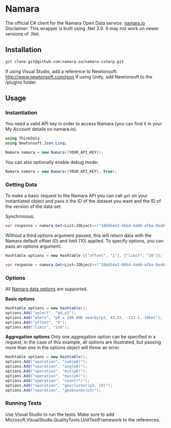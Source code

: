 ﻿Namara
======

The official C# client for the Namara Open Data service. [namara.io](http://namara.io)
Disclaimer: This wrapper is built using .Net 2.0. It may not work on newer versions of .Net.

## Installation

```bash
git clone git@github.com:namara-io/namara-csharp.git
```

If using Visual Studio, add a reference to Newtonsoft: http://www.newtonsoft.com/json
If using Unity, add Newtonsoft to the /plugins folder.

## Usage

### Instantiation

You need a valid API key in order to access Namara (you can find it in your My Account details on namara.io).

```csharp
using ThinkData
using Newtonsoft.Json.Linq;

Namara namara = new Namara({YOUR_API_KEY});
```

You can also optionally enable debug mode:

```csharp
Namara namara = new Namara({YOUR_API_KEY}, true);
```

### Getting Data

To make a basic request to the Namara API you can call `get` on your instantiated object and pass it the ID of the dataset you want and the ID of the version of the data set:

Synchronous:

```csharp
var response = namara.Get<List<JObject>>("18b854e3-66bd-4a00-afba-8eabfc54f524", "en-2");
```

Without a third options argument passed, this will return data with the Namara default offset (0) and limit (10) applied. To specify options, you can pass an options argument:

```csharp
Hashtable options = new Hashtable {{"offset", "1"}, {"limit", "20"}};

var response = namara.Get<List<JObject>>("18b854e3-66bd-4a00-afba-8eabfc54f524", "en-2", options);
```

### Options

All [Namara data options](http://namara.io/#/api) are supported.

**Basic options**

```csharp
Hashtable options = new Hashtable();
options.Add("select", "p0,p1");
options.Add("where", "p0 = 100 AND nearby(p3, 43.25, -123.1, 10km)");
options.Add("offset", "0");
options.Add("limit", "150");
```

**Aggregation options**
Only one aggregation option can be specified in a request, in the case of this example, all options are illustrated, but passing more than one in the options object will throw an error.

```csharp
Hashtable options = new Hashtable();
options.Add("operation", "sum(p0)");
options.Add("operation", "avg(p0)");
options.Add("operation", "min(p0)");
options.Add("operation", "max(p0)");
options.Add("operation", "count(*)");
options.Add("operation", "geocluster(p3, 10)");
options.Add("operation", "geobounds(p3)");
```

### Running Tests

Use Visual Studio to run the tests. Make sure to add Microsoft.VisualStudio.QualityTools.UnitTestFramework to the references.